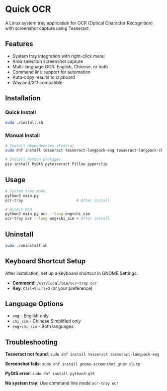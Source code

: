 # Quick OCR

A Linux system tray application for OCR (Optical Character Recognition) with screenshot capture using Tesseract.

## Features

- System tray integration with right-click menu
- Area selection screenshot capture  
- Multi-language OCR: English, Chinese, or both
- Command line support for automation
- Auto-copy results to clipboard
- Wayland/X11 compatible

## Installation

### Quick Install
```bash
sudo ./install.sh
```

### Manual Install  
```bash
# Install dependencies (Fedora)
sudo dnf install tesseract tesseract-langpack-eng tesseract-langpack-chi-sim python3-qt5 gnome-screenshot grim slurp

# Install Python packages
pip install PyQt5 pytesseract Pillow pyperclip
```

## Usage

```bash
# System tray mode
python3 main.py
ocr-tray                        # After install

# Direct OCR  
python3 main.py ocr --lang eng+chi_sim
ocr-tray ocr --lang eng+chi_sim # After install
```

## Uninstall
```bash
sudo ./uninstall.sh
```

## Keyboard Shortcut Setup

After installation, set up a keyboard shortcut in GNOME Settings:
- **Command**: `/usr/local/bin/ocr-tray ocr`
- **Key**: `Ctrl+Shift+O` (or your preference)

## Language Options
- `eng` - English only
- `chi_sim` - Chinese Simplified only  
- `eng+chi_sim` - Both languages

## Troubleshooting

**Tesseract not found**: `sudo dnf install tesseract tesseract-langpack-eng`

**Screenshot fails**: `sudo dnf install gnome-screenshot grim slurp`  

**PyQt5 error**: `sudo dnf install python3-qt5`

**No system tray**: Use command line mode `ocr-tray ocr`
